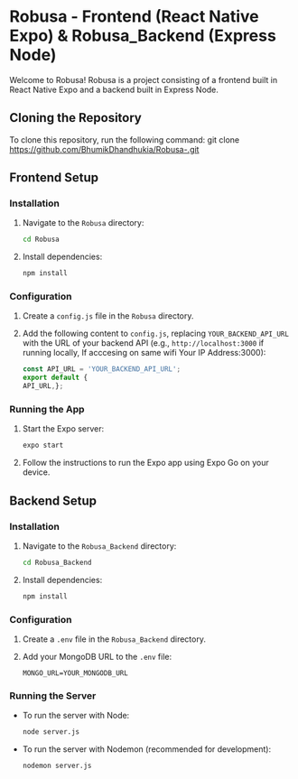 # Robusa - Frontend (React Native Expo) & Robusa_Backend (Express Node)

Welcome to Robusa! Robusa is a project consisting of a frontend built in React Native Expo and a backend built in Express Node.

## Cloning the Repository

To clone this repository, run the following command:
git clone https://github.com/BhumikDhandhukia/Robusa-.git


## Frontend Setup

### Installation

1. Navigate to the `Robusa` directory:
   ```bash
   cd Robusa

2. Install dependencies:
   ```bash
   npm install
   ```

### Configuration

1. Create a `config.js` file in the `Robusa` directory.
   
2. Add the following content to `config.js`, replacing `YOUR_BACKEND_API_URL` with the URL of your backend API (e.g., `http://localhost:3000` if running locally, If acccesing on same wifi Your IP Address:3000):

   ```javascript
   const API_URL = 'YOUR_BACKEND_API_URL';
   export default {
   API_URL,};

   ```

### Running the App

1. Start the Expo server:
   ```bash
   expo start
   ```

2. Follow the instructions to run the Expo app using Expo Go on your device.

## Backend Setup

### Installation

1. Navigate to the `Robusa_Backend` directory:
   ```bash
   cd Robusa_Backend
   ```

2. Install dependencies:
   ```bash
   npm install
   ```

### Configuration

1. Create a `.env` file in the `Robusa_Backend` directory.

2. Add your MongoDB URL to the `.env` file:
   ```
   MONGO_URL=YOUR_MONGODB_URL
   ```

### Running the Server

- To run the server with Node:
  ```bash
  node server.js
  ```

- To run the server with Nodemon (recommended for development):
  ```bash
  nodemon server.js
  ```
```



